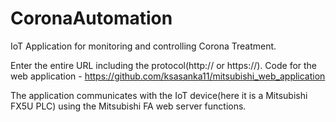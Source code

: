 # CoronaAutomation
IoT Application for monitoring and controlling Corona Treatment.


Enter the entire URL including the protocol(http:// or https://).
Code for the web application - https://github.com/ksasanka11/mitsubishi_web_application

The application communicates with the IoT device(here it is a Mitsubishi FX5U PLC) using the Mitsubishi FA web server functions.

